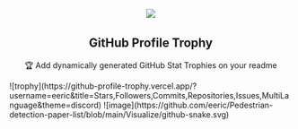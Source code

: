 <p align="center">
  <img width="140" src="https://user-images.githubusercontent.com/6661165/91657958-61b4fd00-eb00-11ea-9def-dc7ef5367e34.png" />  
  <h2 align="center">GitHub Profile Trophy</h2>
  <p align="center">🏆 Add dynamically generated GitHub Stat Trophies on your readme</p>
</p>
![trophy](https://github-profile-trophy.vercel.app/?username=eeric&title=Stars,Followers,Commits,Repositories,Issues,MultiLanguage&theme=discord)
![image](https://github.com/eeric/Pedestrian-detection-paper-list/blob/main/Visualize/github-snake.svg)



